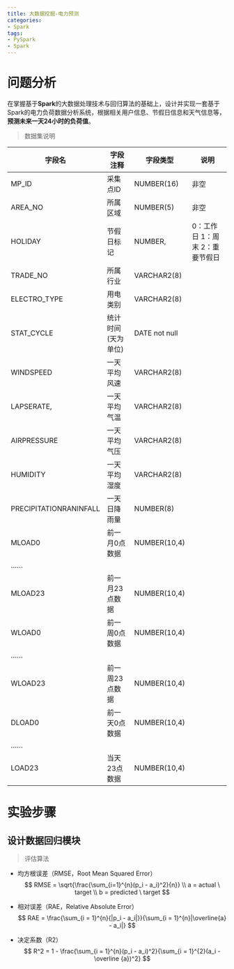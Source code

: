 ```yaml
---
title: 大数据挖掘-电力预测
categories: 
- Spark
tags:
- PySpark
- Spark
---
```


<!-- toc -->

# 问题分析

在掌握基于**Spark**的大数据处理技术与回归算法的基础上，设计并实现一套基于Spark的电力负荷数据分析系统，根据相关用户信息、节假日信息和天气信息等，**预测未来一天24小时的负荷值**。

> 数据集说明

| **字段名**             | **字段注释**       | **字段类型**  | **说明**                          |
| ---------------------- | ------------------ | ------------- | --------------------------------- |
| MP_ID                  | 采集点ID           | NUMBER(16)    | 非空                              |
| AREA_NO                | 所属区域           | NUMBER(5)     | 非空                              |
| HOLIDAY                | 节假日标记         | NUMBER,       | 0：工作日  1：周末  2：重要节假日 |
| TRADE_NO               | 所属行业           | VARCHAR2(8)   |                                   |
| ELECTRO_TYPE           | 用电类别           | VARCHAR2(8)   |                                   |
| STAT_CYCLE             | 统计时间(天为单位) | DATE not null |                                   |
| WINDSPEED              | 一天平均风速       | VARCHAR2(8)   |                                   |
| LAPSERATE,             | 一天平均气温       | VARCHAR2(8)   |                                   |
| AIRPRESSURE            | 一天平均气压       | VARCHAR2(8)   |                                   |
| HUMIDITY               | 一天平均湿度       | VARCHAR2(8)   |                                   |
| PRECIPITATIONRANINFALL | 一天日降雨量       | NUMBER(8)     |                                   |
| MLOAD0                 | 前一月0点数据      | NUMBER(10,4)  |                                   |
| ……                     |                    |               |                                   |
| MLOAD23                | 前一月23点数据     | NUMBER(10,4)  |                                   |
| WLOAD0                 | 前一周0点数据      | NUMBER(10,4)  |                                   |
| ……                     |                    |               |                                   |
| WLOAD23                | 前一周23点数据     | NUMBER(10,4)  |                                   |
| DLOAD0                 | 前一天0点数据      | NUMBER(10,4)  |                                   |
| ……                     |                    |               |                                   |
| LOAD23                 | 当天23点数据       | NUMBER(10,4)  |                                   |



# 实验步骤

## 设计数据回归模块

> 评估算法

- 均方根误差（RMSE，Root Mean Squared Error）
  $$
  RMSE = \sqrt{\frac{\sum_{i=1}^{n}(p_i - a_i)^2}{n}}
  \\
  a = actual \ target
  \\
  b = predicted \ target
  $$

- 相对误差（RAE，Relative Absolute Error）
  $$
  RAE = \frac{\sum_{i = 1}^{n}{|p_i - a_i|}}{\sum_{i = 	1}^{n}|\overline{a}  - a_i|}
  $$

- 决定系数（R2）
  $$
  R^2 = 1 - \frac{\sum_{i = 1}^{n}(p_i - a_i)^2}{\sum_{i = 1}^{2}(a_i - \overline {a})^2}
  $$

 	

